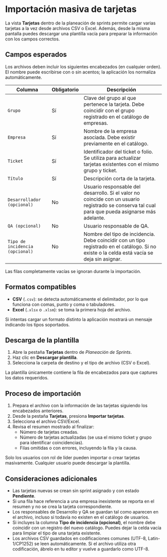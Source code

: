 # Importación masiva de tarjetas

La vista **Tarjetas** dentro de la planeación de sprints permite cargar varias tarjetas a la vez desde archivos CSV o Excel. Además, desde la misma pantalla puedes descargar una plantilla vacía para preparar la información con los campos correctos.

## Campos esperados

Los archivos deben incluir los siguientes encabezados (en cualquier orden). El nombre puede escribirse con o sin acentos; la aplicación los normaliza automáticamente.

| Columna | Obligatorio | Descripción |
| --- | --- | --- |
| `Grupo` | Sí | Clave del grupo al que pertenece la tarjeta. Debe coincidir con el grupo registrado en el catálogo de empresas. |
| `Empresa` | Sí | Nombre de la empresa asociada. Debe existir previamente en el catálogo. |
| `Ticket` | Sí | Identificador del ticket o folio. Se utiliza para actualizar tarjetas existentes con el mismo grupo y ticket. |
| `Título` | Sí | Descripción corta de la tarjeta. |
| `Desarrollador (opcional)` | No | Usuario responsable del desarrollo. Si el valor no coincide con un usuario registrado se conserva tal cual para que pueda asignarse más adelante. |
| `QA (opcional)` | No | Usuario responsable de QA. |
| `Tipo de incidencia (opcional)` | No | Nombre del tipo de incidencia. Debe coincidir con un tipo registrado en el catálogo. Si no existe o la celda está vacía se deja sin asignar. |

Las filas completamente vacías se ignoran durante la importación.

## Formatos compatibles

- **CSV** (`.csv`): se detecta automáticamente el delimitador, por lo que funciona con comas, punto y coma o tabuladores.
- **Excel** (`.xlsx` o `.xlsm`): se toma la primera hoja del archivo.

Si intentas cargar un formato distinto la aplicación mostrará un mensaje indicando los tipos soportados.

## Descarga de la plantilla

1. Abre la pestaña **Tarjetas** dentro de *Planeación de Sprints*.
2. Haz clic en **Descargar plantilla**.
3. Selecciona la carpeta de destino y el tipo de archivo (CSV o Excel).

La plantilla únicamente contiene la fila de encabezados para que captures los datos requeridos.

## Proceso de importación

1. Prepara el archivo con la información de las tarjetas siguiendo los encabezados anteriores.
2. Desde la pestaña **Tarjetas**, presiona **Importar tarjetas**.
3. Selecciona el archivo CSV/Excel.
4. Revisa el resumen mostrado al finalizar:
   - Número de tarjetas creadas.
   - Número de tarjetas actualizadas (se usa el mismo ticket y grupo para identificar coincidencias).
   - Filas omitidas o con errores, incluyendo la fila y la causa.

Solo los usuarios con rol de líder pueden importar o crear tarjetas masivamente. Cualquier usuario puede descargar la plantilla.

## Consideraciones adicionales

- Las tarjetas nuevas se crean sin sprint asignado y con estado **Pendiente**.
- Si una fila hace referencia a una empresa inexistente se reporta en el resumen y no se crea la tarjeta correspondiente.
- Los responsables de Desarrollo y QA se guardan tal como aparecen en el archivo, incluso si todavía no existen en el catálogo de usuarios.
- Si incluyes la columna **Tipo de incidencia (opcional)**, el nombre debe coincidir con un registro del nuevo catálogo. Puedes dejar la celda vacía para limpiar el tipo de una tarjeta existente.
- Los archivos CSV guardados en codificaciones comunes (UTF-8, Latin-1/CP1252) se leen automáticamente. Si el archivo utiliza otra codificación, ábrelo en tu editor y vuelve a guardarlo como UTF-8.

